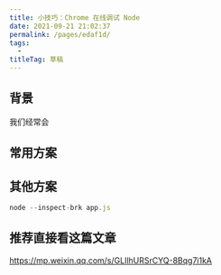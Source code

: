 ```yaml
---
title: 小技巧：Chrome 在线调试 Node
date: 2021-09-21 21:02:37
permalink: /pages/edaf1d/
tags: 
  - 
titleTag: 草稿
---
```

## 背景

我们经常会

## 常用方案

## 其他方案

```js
node --inspect-brk app.js
```


## 推荐直接看这篇文章


https://mp.weixin.qq.com/s/GLIlhURSrCYQ-8Bqg7i1kA